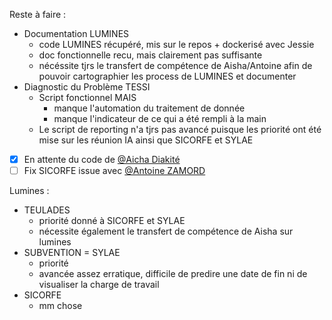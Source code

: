 Reste à faire :
- Documentation LUMINES
	- code LUMINES récupéré, mis sur le repos + dockerisé avec Jessie
	- doc fonctionnelle recu, mais clairement pas suffisante
	- nécéssite tjrs le transfert de compétence de Aisha/Antoine afin de pouvoir cartographier les process de LUMINES et documenter
- Diagnostic du Problème TESSI
	- Script fonctionnel MAIS
		- manque l'automation du traitement de donnée
		- manque l'indicateur de ce qui a été rempli à la main
	- Le script de reporting n'a tjrs pas avancé puisque les priorité ont été mise sur les réunion IA ainsi que SICORFE et SYLAE
- [x] En attente du code de [@Aicha Diakité](mailto:aicha.diakite@dentego.fr)
- [ ] Fix SICORFE issue avec [@Antoine ZAMORD](mailto:antoine.zamord@dentego.fr)

Lumines :
- TEULADES
	- priorité donné à SICORFE et SYLAE
	- nécessite également le transfert de compétence de Aisha sur lumines
- SUBVENTION = SYLAE
	- priorité
	- avancée assez erratique, difficile de predire une date de fin ni de visualiser la charge de travail
- SICORFE
	- mm chose